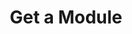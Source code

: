 ---
title: Get a Module
excerpt: Retrieve a Module
api:
  file: story-protocol-api-reference.json
  operationId: get_api-v2-modules-moduleid
deprecated: false
hidden: false
metadata:
  title: ''
  description: ''
  robots: index
next:
  description: ''
---